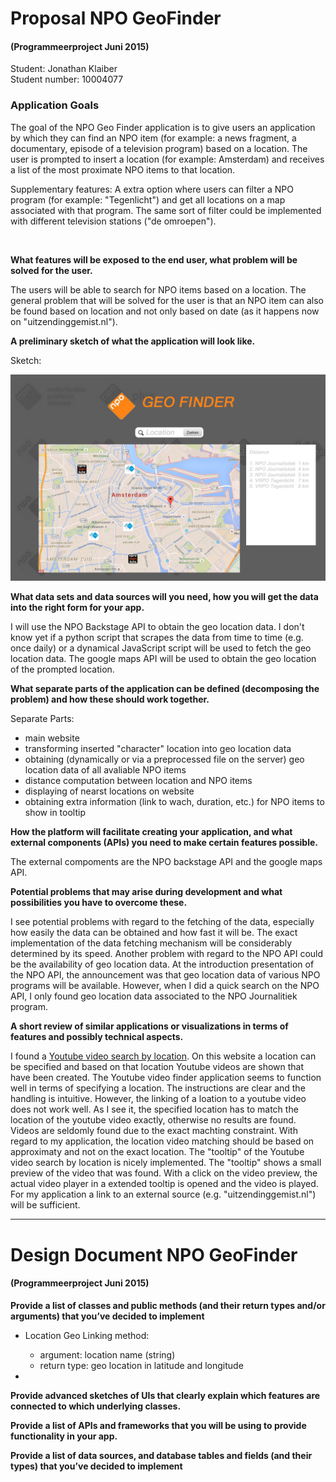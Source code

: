 # Proposal NPO GeoFinder 
#### (Programmeerproject Juni 2015)

Student: Jonathan Klaiber <br>
Student number: 10004077


### Application Goals

The goal of the NPO Geo Finder application is to give users an application by which they can find an NPO item (for example: a news fragment, a documentary, episode of a television program) based on a location. The user is prompted to insert a location (for example: Amsterdam) and receives a list of the most proximate NPO items to that location.

Supplementary features: A extra option where users can filter a NPO program (for example: "Tegenlicht") and get all locations on a map associated with that program. The same sort of filter could be implemented with different television stations ("de omroepen").

<br>

**What features will be exposed to the end user, what problem will be solved for the user.**

The users will be able to search for NPO items based on a location. The general problem that will be solved for the user is that an NPO item can also be found based on location and not only based on date (as it happens now on "uitzendinggemist.nl").


**A preliminary sketch of what the application will look like.**

Sketch:

![Alt text](https://github.com/johnlocker/NPOGeoFinder/blob/master/docs/sketch.jpg)

**What data sets and data sources will you need, how you will get the data into the right form for your app.**

I will use the NPO Backstage API to obtain the geo location data. I don't know yet if a python script that scrapes the data from time to time (e.g. once daily) or a dynamical JavaScript script will be used to fetch the geo location data. The google maps API will be used to obtain the geo location of the prompted location. 

**What separate parts of the application can be defined (decomposing the problem) and how these should work together.**

Separate Parts:

- main website
- transforming inserted "character" location into geo location data
- obtaining (dynamically or via a preprocessed file on the server) geo location data of all avaliable NPO items
- distance computation between location and NPO items
- displaying of nearst locations on website
- obtaining extra information (link to wach, duration, etc.) for NPO items to show in tooltip

**How the platform will facilitate creating your application, and what external components (APIs) you need to make certain features possible.**

The external compoments are the NPO backstage API and the google maps API.

**Potential problems that may arise during development and what possibilities you have to overcome these.**

I see potential problems with regard to the fetching of the data, especially how easily the data can be obtained and how fast it will be. The
exact implementation of the data fetching mechanism will be considerably determined by its speed. 
Another problem with regard to the NPO API could be the availability of geo location data. At the introduction presentation of the NPO API, the
announcement was that geo location data of various NPO programs will be available. However, when I did a quick search on the NPO API, I only
found geo location data associated to the NPO Journalitiek program.

**A short review of similar applications or visualizations in terms of features and possibly technical aspects.**

I found a [Youtube video search by location](http://ctrlq.org/youtube/). On this website a location can be specified and based on that
location Youtube videos are shown that have been created. The Youtube video finder application seems to function well in terms of specifying
a location. The instructions are clear and the handling is intuitive. However, the linking of a loation to a youtube video does not work well.
As I see it, the specified location has to match the location of the youtube video exactly, otherwise no results are found. Videos are seldomly 
found due to the exact machting constraint. With regard to my application, the location video matching should be based on approximaty and not on
the exact location. The "tooltip" of the Youtube video search by location is nicely implemented. The "tooltip" shows a small preview of the video 
that was found. With a click on the video preview, the actual video player in a extended tooltip is opened and the video is played. For my application a link to an 
external source (e.g. "uitzendinggemist.nl") will be sufficient.


***


# Design Document NPO GeoFinder
#### (Programmeerproject Juni 2015)

**Provide a list of classes and public methods (and their return types and/or arguments) that you’ve decided to implement**

+ Location Geo Linking method:
  - argument: location name (string)
  - return type: geo location in latitude and longitude

+ 


**Provide advanced sketches of UIs that clearly explain which features are connected to which underlying classes.**

**Provide a list of APIs and frameworks that you will be using to provide functionality in your app.**


**Provide a list of data sources, and database tables and fields (and their types) that you’ve decided to implement**
